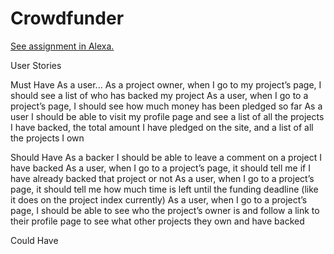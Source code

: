 # Crowdfunder

[See assignment in Alexa.](https://alexa.bitmaker.co/wdi/may-2017/assignments/2393)

User Stories

Must Have
As a user...
As a project owner, when I go to my project’s page, I should see a list of who has backed my project
As a user, when I go to a project’s page, I should see how much money has been pledged so far
As a user I should be able to visit my profile page and see a list of all the projects I have backed, the total amount I have pledged on the site, and a list of all the projects I own

Should Have
As a backer I should be able to leave a comment on a project I have backed
As a user, when I go to a project’s page, it should tell me if I have already backed that project or not
As a user, when I go to a project’s page, it should tell me how much time is left until the funding deadline (like it does on the project index currently)
As a user, when I go to a project’s page, I should be able to see who the project’s owner is and follow a link to their profile page to see what other projects they own and have backed


Could Have
